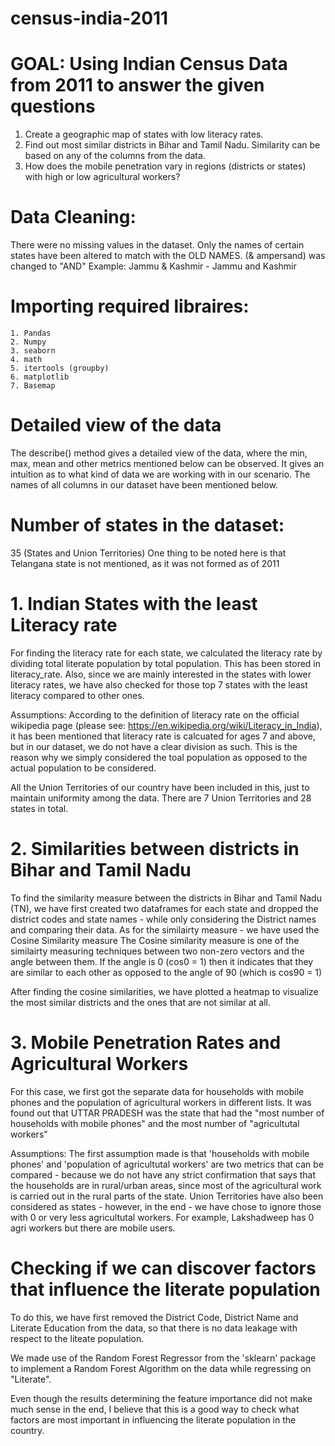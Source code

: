 # census-india-2011

# GOAL: Using Indian Census Data from 2011 to answer the given questions
1.	Create a geographic map of states with low literacy rates.
2.	Find out most similar districts in Bihar and Tamil Nadu. Similarity can be based on any of the columns from the data.
3.	How does the mobile penetration vary in regions (districts or states) with high or low agricultural workers?


# Data Cleaning:
There were no missing values in the dataset.
Only the names of certain states have been altered to match with the OLD NAMES.
(& ampersand) was changed to "AND"
	Example: Jammu & Kashmir - Jammu and Kashmir

# Importing required libraires:
	1. Pandas
	2. Numpy
	3. seaborn
	4. math
	5. itertools (groupby)
	6. matplotlib
	7. Basemap

# Detailed view of the data
The describe() method gives a detailed view of the data, where the min, max, mean and other metrics mentioned below can be observed. It gives an intuition as to what kind of data we are working with in our scenario.
The names of all columns in our dataset have been mentioned below.

# Number of states in the dataset:
35 (States and Union Territories)
One thing to be noted here is that Telangana state is not mentioned, as it was not formed as of 2011

# 1. Indian States with the least Literacy rate
For finding the literacy rate for each state, we calculated the literacy rate by dividing total literate population by total population. This has been stored in literacy_rate.
Also, since we are mainly interested in the states with lower literacy rates, we have also checked for those top 7 states with the least literacy compared to other ones.

Assumptions:
According to the definition of literacy rate on the official wikipedia page (please see: https://en.wikipedia.org/wiki/Literacy_in_India), it has been mentioned that literacy rate is calcuated for ages 7 and above, but in our dataset, we do not have a clear division as such. This is the reason why we simply considered the toal population as opposed to the actual population to be considered.

All the Union Territories of our country have been included in this, just to maintain uniformity among the data. There are 7 Union Territories and 28 states in total.

# 2. Similarities between districts in Bihar and Tamil Nadu
To find the similarity measure between the districts in Bihar and Tamil Nadu (TN), we have first created two dataframes for each state and dropped the district codes and state names - while only considering the District names and comparing their data.
As for the similairty measure - we have used the Cosine Similarity measure
The Cosine similarity measure is one of the similairty measuring techniques between two non-zero vectors and the angle between them. If the angle is 0 (cos0 = 1) then it indicates that they are similar to each other as opposed to the angle of 90 (which is cos90 = 1)

After finding the cosine similarities, we have plotted a heatmap to visualize the most similar districts and the ones that are not similar at all.

# 3. Mobile Penetration Rates and Agricultural Workers
For this case, we first got the separate data for households with mobile phones and the population of agricultural workers in different lists.
It was found out that UTTAR PRADESH was the state that had the "most number of households with mobile phones" and the most number of "agricultutal workers"

Assumptions:
The first assumption made is that 'households with mobile phones' and 'population of agricultutal workers' are two metrics that can be compared - because we do not have any strict confirmation that says that the households are in rural/urban areas, since most of the agricultural work is carried out in the rural parts of the state.
Union Territories have also been considered as states - however, in the end - we have chose to ignore those with 0 or very less agricultutal workers. For example, Lakshadweep has 0 agri workers but there are mobile users.

# Checking if we can discover factors that influence the literate population
To do this, we have first removed the District Code, District Name and Literate Education from the data, so that there is no data leakage with respect to the liteate population.

We made use of the Random Forest Regressor from the 'sklearn' package to implement a Random Forest Algorithm on the data while regressing on "Literate".

Even though the results determining the feature importance did not make much sense in the end, I believe that this is a good way to check what factors are most important in influencing the literate population in the country.
